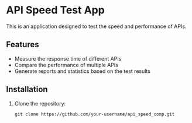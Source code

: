 # API Speed Test App

This is an application designed to test the speed and performance of APIs.

## Features

- Measure the response time of different APIs
- Compare the performance of multiple APIs
- Generate reports and statistics based on the test results

## Installation

1. Clone the repository:

    ```shell
    git clone https://github.com/your-username/api_speed_comp.git
